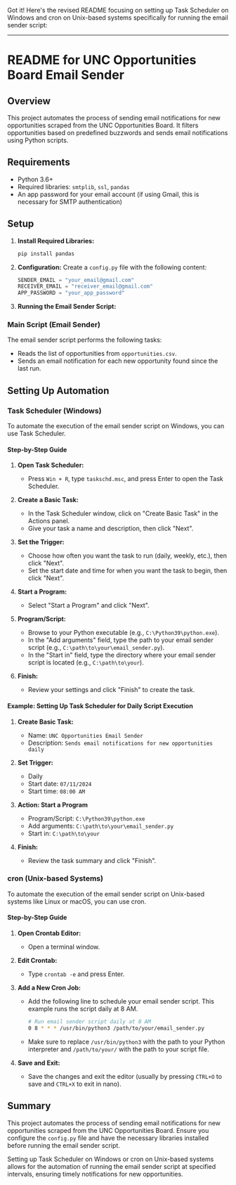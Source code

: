 Got it! Here's the revised README focusing on setting up Task Scheduler on Windows and cron on Unix-based systems specifically for running the email sender script:

---

# README for UNC Opportunities Board Email Sender

## Overview
This project automates the process of sending email notifications for new opportunities scraped from the UNC Opportunities Board. It filters opportunities based on predefined buzzwords and sends email notifications using Python scripts.

## Requirements
- Python 3.6+
- Required libraries: `smtplib`, `ssl`, `pandas`
- An app password for your email account (if using Gmail, this is necessary for SMTP authentication)

## Setup

1. **Install Required Libraries:**
   ```bash
   pip install pandas
   ```

2. **Configuration:**
   Create a `config.py` file with the following content:
   ```python
   SENDER_EMAIL = "your_email@gmail.com"
   RECEIVER_EMAIL = "receiver_email@gmail.com"
   APP_PASSWORD = "your_app_password"
   ```

3. **Running the Email Sender Script:**

### Main Script (Email Sender)
The email sender script performs the following tasks:
- Reads the list of opportunities from `opportunities.csv`.
- Sends an email notification for each new opportunity found since the last run.

## Setting Up Automation

### Task Scheduler (Windows)

To automate the execution of the email sender script on Windows, you can use Task Scheduler.

#### Step-by-Step Guide

1. **Open Task Scheduler:**
   - Press `Win + R`, type `taskschd.msc`, and press Enter to open the Task Scheduler.

2. **Create a Basic Task:**
   - In the Task Scheduler window, click on "Create Basic Task" in the Actions panel.
   - Give your task a name and description, then click "Next".

3. **Set the Trigger:**
   - Choose how often you want the task to run (daily, weekly, etc.), then click "Next".
   - Set the start date and time for when you want the task to begin, then click "Next".

4. **Start a Program:**
   - Select "Start a Program" and click "Next".

5. **Program/Script:**
   - Browse to your Python executable (e.g., `C:\Python39\python.exe`).
   - In the "Add arguments" field, type the path to your email sender script (e.g., `C:\path\to\your\email_sender.py`).
   - In the "Start in" field, type the directory where your email sender script is located (e.g., `C:\path\to\your`).

6. **Finish:**
   - Review your settings and click "Finish" to create the task.

#### Example: Setting Up Task Scheduler for Daily Script Execution

1. **Create Basic Task:**
   - Name: `UNC Opportunities Email Sender`
   - Description: `Sends email notifications for new opportunities daily`

2. **Set Trigger:**
   - Daily
   - Start date: `07/11/2024`
   - Start time: `08:00 AM`

3. **Action: Start a Program**
   - Program/Script: `C:\Python39\python.exe`
   - Add arguments: `C:\path\to\your\email_sender.py`
   - Start in: `C:\path\to\your`

4. **Finish:**
   - Review the task summary and click "Finish".

### cron (Unix-based Systems)

To automate the execution of the email sender script on Unix-based systems like Linux or macOS, you can use cron.

#### Step-by-Step Guide

1. **Open Crontab Editor:**
   - Open a terminal window.

2. **Edit Crontab:**
   - Type `crontab -e` and press Enter.

3. **Add a New Cron Job:**
   - Add the following line to schedule your email sender script. This example runs the script daily at 8 AM.

     ```bash
     # Run email sender script daily at 8 AM
     0 8 * * * /usr/bin/python3 /path/to/your/email_sender.py
     ```

   - Make sure to replace `/usr/bin/python3` with the path to your Python interpreter and `/path/to/your/` with the path to your script file.

4. **Save and Exit:**
   - Save the changes and exit the editor (usually by pressing `CTRL+O` to save and `CTRL+X` to exit in nano).

## Summary
This project automates the process of sending email notifications for new opportunities scraped from the UNC Opportunities Board. Ensure you configure the `config.py` file and have the necessary libraries installed before running the email sender script.

Setting up Task Scheduler on Windows or cron on Unix-based systems allows for the automation of running the email sender script at specified intervals, ensuring timely notifications for new opportunities.
